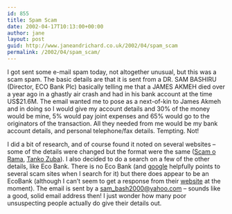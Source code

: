 ```yaml
---
id: 855
title: Spam Scam
date: 2002-04-17T10:13:00+00:00
author: jane
layout: post
guid: http://www.janeandrichard.co.uk/2002/04/spam_scam
permalink: /2002/04/spam_scam/
---
```

I got sent some e-mail spam today, not altogether unusual, but this was a scam spam. The basic details are that it is sent from a DR. SAM BASHIRU (Director, ECO Bank Plc) basically telling me that a JAMES AKMEH died over a year ago in a ghastly air crash and had in his bank account at the time US$21.6M. The email wanted me to pose as a next-of-kin to James Akmeh and in doing so I would give my account details and 30% of the money would be mine, 5% would pay joint expenses and 65% would go to the originators of the transaction. All they needed from me would be my bank account details, and personal telephone/fax details. Tempting. Not!

I did a bit of research, and of course found it noted on several websites &#8211; some of the details were changed but the format were the same ([Scam o Rama](http://www.scamorama.com/scam64.shtml), [Tanko Zuba](http://www.dcmsoft.com/zuba/zuba/deadbank1.htm)). I also decided to do a search on a few of the other details, like Eco Bank. There is no Eco Bank (and [google](http://www.google.com/search?hl=en&q=eco+bank+nigeria) helpfully points to several scam sites when I search for it) but there does appear to be an EcoBank (although I can&#8217;t seem to get a response from their [website](http://www.ecobank.com/) at the moment). The email is sent by a sam_bash2000@yahoo.com &#8211; sounds like a good, solid email address then! I just wonder how many poor unsuspecting people actually do give their details out.